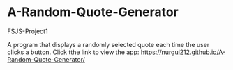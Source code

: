 # A-Random-Quote-Generator
FSJS-Project1

A program that displays a randomly selected quote each time the user clicks a button.
Click tthe link to view the app: 
https://nurgul212.github.io/A-Random-Quote-Generator/
